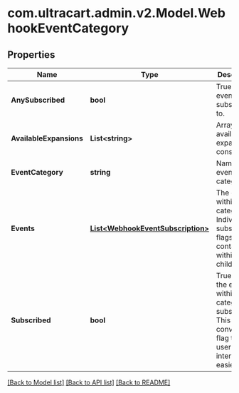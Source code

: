 
# com.ultracart.admin.v2.Model.WebhookEventCategory

## Properties

Name | Type | Description | Notes
------------ | ------------- | ------------- | -------------
**AnySubscribed** | **bool** | True if any events are subscribed to. | [optional] 
**AvailableExpansions** | **List&lt;string&gt;** | Array of available expansion constants | [optional] 
**EventCategory** | **string** | Name of the event category | [optional] 
**Events** | [**List&lt;WebhookEventSubscription&gt;**](WebhookEventSubscription.md) | The events within the category.  Individual subscription flags contained within the child object. | [optional] 
**Subscribed** | **bool** | True if all the events within this category are subscribed.  This is a convenience flag to make user interfaces easier. | [optional] 

[[Back to Model list]](../README.md#documentation-for-models)
[[Back to API list]](../README.md#documentation-for-api-endpoints)
[[Back to README]](../README.md)

